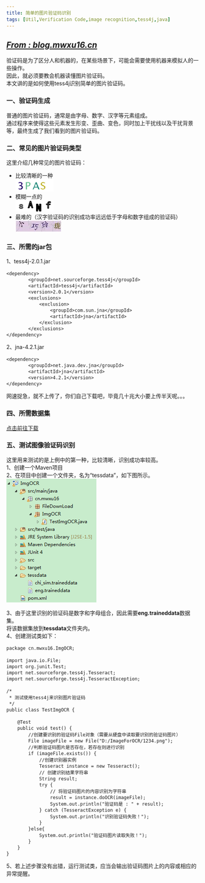 ```yaml
---
title: 简单的图片验证码识别
tags: [Util,Verification Code,image recognition,tess4j,java]
---
```

## *[From : blog.mwxu16.cn](http://blog.mwxu16.cn)* 
验证码是为了区分人和机器的，在某些场景下，可能会需要使用机器来模拟人的一些操作。  
因此，就必须要教会机器读懂图片验证码。    
本文讲的是如何使用tess4j识别简单的图片验证码。
<!--more-->   
### 一、验证码生成  
普通的图片验证码，通常是由字母、数字、汉字等元素组成。  
通过程序来使得这些元素发生形变、歪曲、变色，同时加上干扰线以及干扰背景等，最终生成了我们看到的图片验证码。  
### 二、常见的图片验证码类型  
这里介绍几种常见的图片验证码：  

 - 比较清晰的一种  
![](https://raw.githubusercontent.com/tanranuncle/MyBlogImages/master/image%20recognition/3PAS.png)
 - 模糊一点的  
![](https://raw.githubusercontent.com/tanranuncle/MyBlogImages/master/image%20recognition/sanf.png)
 - 最难的（汉字验证码的识别成功率远远低于字母和数字组成的验证码）  
![](https://raw.githubusercontent.com/tanranuncle/MyBlogImages/master/image%20recognition/%E5%B0%8F%E5%B7%A7%E7%8E%B2%E7%8F%91.png)
### 三、所需的jar包
1、tess4j-2.0.1.jar  

	<dependency>
			<groupId>net.sourceforge.tess4j</groupId>
			<artifactId>tess4j</artifactId>
			<version>2.0.1</version>
			<exclusions>
				<exclusion>
					<groupId>com.sun.jna</groupId>
					<artifactId>jna</artifactId>
				</exclusion>
			</exclusions>
	</dependency>
	
2、jna-4.2.1.jar  

	<dependency>
			<groupId>net.java.dev.jna</groupId>
			<artifactId>jna</artifactId>
			<version>4.2.1</version>
	</dependency>  
网速捉急，就不上传了，你们自己下载吧，毕竟几十兆大小要上传半天呢。。。
### 四、所需数据集
[点击前往下载](https://github.com/tesseract-ocr/tessdata)  
### 五、测试图像验证码识别
这里用来测试的是上例中的第一种，比较清晰，识别成功率较高。  
1、创建一个Maven项目  
2、在项目中创建一个文件夹，名为“tessdata”，如下图所示。  
![](https://raw.githubusercontent.com/tanranuncle/MyBlogImages/master/image%20recognition/Image.png)  

3、由于这里识别的验证码是数字和字母组合，因此需要**eng.traineddata**数据集。  
将该数据集放到**tessdata**文件夹内。  
4、创建测试类如下：  

	package cn.mwxu16.ImgOCR;
	
	import java.io.File;
	import org.junit.Test;
	import net.sourceforge.tess4j.Tesseract;
	import net.sourceforge.tess4j.TesseractException;
	
	/*
	 * 测试使用tess4j来识别图片验证码
	 */
	public class TestImgOCR {
		
		@Test
		public void test() {
			//创建要识别的验证码File对象（需要从硬盘中读取要识别的验证码图片）
			File imageFile = new File("D:/ImageForOCR/1234.png");
			//判断验证码图片是否存在，若存在则进行识别
			if (imageFile.exists()) {
				//创建识别器实例
				Tesseract instance = new Tesseract();
				// 创建识别结果字符串
				String result;
				try {
					// 将验证码图片的内容识别为字符串
					result = instance.doOCR(imageFile);
					System.out.println("验证码是 : " + result);
				} catch (TesseractException e) {
					System.out.println("识别验证码失败！");
				}
			}else{
				System.out.println("验证码图片读取失败！");
			}
		}
	}
5、若上述步骤没有出错，运行测试类，应当会输出验证码图片上的内容或相应的异常提醒。  
